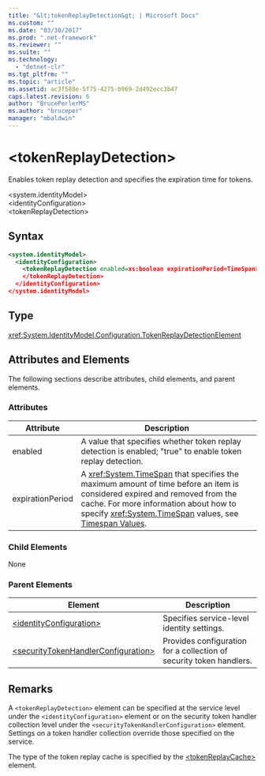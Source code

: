 ```yaml
---
title: "&lt;tokenReplayDetection&gt; | Microsoft Docs"
ms.custom: ""
ms.date: "03/30/2017"
ms.prod: ".net-framework"
ms.reviewer: ""
ms.suite: ""
ms.technology: 
  - "dotnet-clr"
ms.tgt_pltfrm: ""
ms.topic: "article"
ms.assetid: ac3f588e-5f75-4275-b969-2d492ecc3b47
caps.latest.revision: 6
author: "BrucePerlerMS"
ms.author: "bruceper"
manager: "mbaldwin"
---
```

# &lt;tokenReplayDetection&gt;
Enables token replay detection and specifies the expiration time for tokens.  
  
 \<system.identityModel>  
\<identityConfiguration>  
\<tokenReplayDetection>  
  
## Syntax  
  
```xml  
<system.identityModel>  
  <identityConfiguration>  
    <tokenReplayDetection enabled=xs:boolean expirationPeriod=TimeSpan>  
    </tokenReplayDetection>  
  </identityConfiguration>  
</system.identityModel>  
```  
  
## Type  
 <xref:System.IdentityModel.Configuration.TokenReplayDetectionElement>  
  
## Attributes and Elements  
 The following sections describe attributes, child elements, and parent elements.  
  
### Attributes  
  
|Attribute|Description|  
|---------------|-----------------|  
|enabled|A value that specifies whether token replay detection is enabled; "true" to enable token replay detection.|  
|expirationPeriod|A <xref:System.TimeSpan> that specifies the maximum amount of time before an item is considered expired and removed from the cache.  For more information about how to specify <xref:System.TimeSpan> values, see [Timespan Values](../../../../../docs/framework/configure-apps/file-schema/windows-workflow-foundation/index.md).|  
  
### Child Elements  
 None  
  
### Parent Elements  
  
|Element|Description|  
|-------------|-----------------|  
|[\<identityConfiguration>](../../../../../docs/framework/configure-apps/file-schema/windows-identity-foundation/identityconfiguration.md)|Specifies service-level identity settings.|  
|[\<securityTokenHandlerConfiguration>](../../../../../docs/framework/configure-apps/file-schema/windows-identity-foundation/securitytokenhandlerconfiguration.md)|Provides configuration for a collection of security token handlers.|  
  
## Remarks  
 A `<tokenReplayDetection>` element can be specified at the service level under the `<identityConfiguration>` element or on the security token handler collection level under the `<securityTokenHandlerConfiguration>` element. Settings on a token handler collection override those specified on the service.  
  
 The type of the token replay cache is specified by the [\<tokenReplayCache>](../../../../../docs/framework/configure-apps/file-schema/windows-identity-foundation/tokenreplaycache.md) element.
